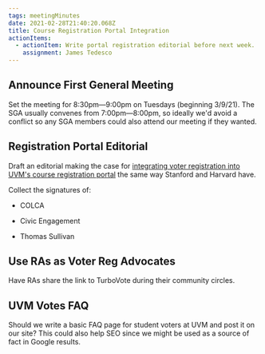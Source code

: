 ```yaml
---
tags: meetingMinutes
date: 2021-02-28T21:40:20.068Z
title: Course Registration Portal Integration
actionItems:
  - actionItem: Write portal registration editorial before next week.
    assignment: James Tedesco
---
```


## Announce First General Meeting


Set the meeting for 8:30pm—9:00pm on Tuesdays (beginning 3/9/21). The SGA usually convenes from 7:00pm—8:00pm, so ideally we'd avoid a conflict so any SGA members could also attend our meeting if they wanted.


## Registration Portal Editorial


Draft an editorial making the case for [integrating voter registration into UVM's course registration portal](https://www.uvm.vote/registrar-proposal.pdf) the same way Stanford and Harvard have.


Collect the signatures of:


* COLCA

* Civic Engagement

* Thomas Sullivan


## Use RAs as Voter Reg Advocates


Have RAs share the link to TurboVote during their community circles.


## UVM Votes FAQ


Should we write a basic FAQ page for student voters at UVM and post it on our site? This could also help SEO since we might be used as a source of fact in Google results.